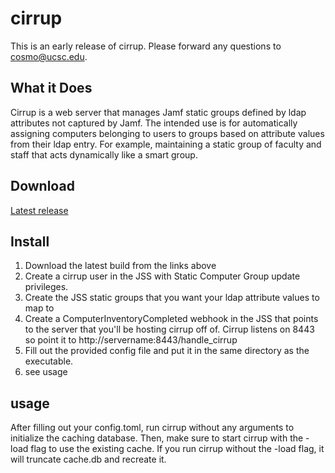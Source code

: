 # cirrup

This is an early release of cirrup. Please forward any questions to
cosmo@ucsc.edu.

## What it Does
Cirrup is a web server that manages Jamf static groups defined by ldap attributes not captured by Jamf. The intended use is for automatically assigning computers belonging to users to groups based on attribute values from their ldap entry. For example, maintaining a static group of faculty and staff that acts dynamically like a smart group.

## Download
[Latest release](https://github.com/cosmouser/cirrup/releases)

## Install
1. Download the latest build from the links above
2. Create a cirrup user in the JSS with Static Computer Group update
privileges.
3. Create the JSS static groups that you want your ldap attribute values to map to
4. Create a ComputerInventoryCompleted webhook in the JSS that points to
the server that you'll be hosting cirrup off of. Cirrup listens on 8443
so point it to http://servername:8443/handle_cirrup
5. Fill out the provided config file and put it in the same directory as
the executable.
6. see usage

## usage

After filling out your config.toml, run cirrup without any arguments to initialize the caching database. Then, make sure to start cirrup with the -load flag to use the existing cache. If you run cirrup without the -load flag, it will truncate cache.db and recreate it.

